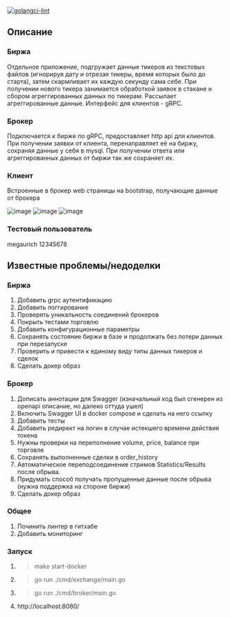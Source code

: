 [![golangci-lint](https://github.com/KSerditov/Trading/actions/workflows/golang-lint.yml/badge.svg)](https://github.com/KSerditov/Trading/actions/workflows/golang-lint.yml)

## Описание
### Биржа
Отдельное приложение, подгружает данные тикеров из текстовых файлов (игнорируя дату и отрезая тикеры, время которых было до старта), затем скармливает их каждую секунду сама себе.
При получении нового тикера занимается обработкой заявок в стакане и сбором агреггированных данных по тикерам.
Рассылает агреггированные данные.
Интерфейс для клиентов - gRPC.

### Брокер
Подключается к бирже по gRPC, предоставляет http api для клиентов.
При получении заявки от клиента, перенаправляет её на биржу, сохраняя данные у себя в mysql.
При получении ответа или агреггированных данных от биржи так же сохраняет их.

### Клиент
Встроенные в брокер web страницы на bootstrap, получающие данные от брокера

![image](https://user-images.githubusercontent.com/3009597/211049871-6c831121-41f3-42dc-b4b2-118f65cb531c.png)
![image](https://user-images.githubusercontent.com/3009597/211049933-96d9784b-3216-455f-a624-194af42eac5c.png)
![image](https://user-images.githubusercontent.com/3009597/211050005-fc2dd493-4b1e-41f6-adf6-96e9da43741f.png)

### Тестовый пользователь
megaurich
12345678

## Известные проблемы/недоделки
### Биржа
1. Добавить grpc аутентификацию
2. Добавить логгирование
3. Проверять уникальность соединений брокеров
4. Покрыть тестами торговлю
5. Добавить конфигурационные параметры
6. Сохранять состояние биржи в базе и продолжать без потери данных при перезапуске
7. Проверить и привести к единому виду типы данных тикеров и сделок
8. Сделать докер образ

### Брокер
1. Дописать аннотации для Swagger (изначальный код был сгенерен из openapi описание, но далеко оттуда ушел)
2. Включить Swagger UI в docker compose и сделать на него ссылку
3. Добавить тесты
4. Добавить редирект на логин в случае истекшего времени действия токена
5. Нужны проверки на переполнение volume, price, balance при торговле
6. Сохранять выполненные сделки в order_history
7. Автоматическое переподсоединение стримов Statistics/Results после обрыва.
8. Придумать способ получать пропущенные данные после обрыва (нужна поддержка на стороне биржи)
9. Сделать докер образ

### Общее
1. Починить линтер в гитхабе
2. Добавить мониторинг

### Запуск
1. > make start-docker
2. > go run ./cmd/exchange/main.go
3. > go run ./cmd/broker/main.go
4. http://localhost:8080/
